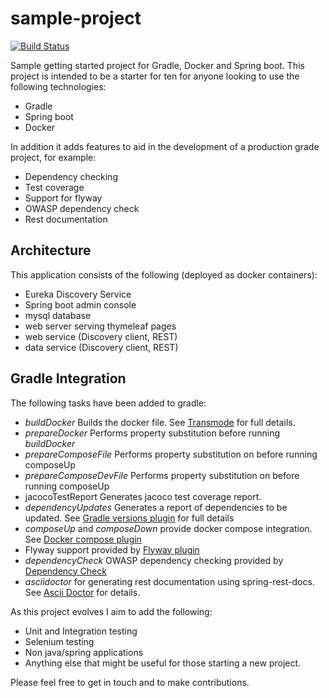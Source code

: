 # sample-project
[![Build Status](https://travis-ci.org/adambirse/sample-project.svg?branch=master)](https://travis-ci.org/adambirse/sample-project)

Sample getting started project for Gradle, Docker and Spring boot.  This project is intended to be a starter for ten for anyone looking to use the following technologies:

- Gradle
- Spring boot
- Docker

In addition it adds features to aid in the development of a production grade project, for example:

- Dependency checking
- Test coverage
- Support for flyway
- OWASP dependency check
- Rest documentation

## Architecture

This application consists of the following (deployed as docker containers):

- Eureka Discovery Service
- Spring boot admin console
- mysql database
- web server serving thymeleaf pages
- web service (Discovery client, REST)
- data service (Discovery client, REST)

## Gradle Integration

The following tasks have been added to gradle:

- _buildDocker_ Builds the docker file. See [Transmode](https://github.com/Transmode/gradle-docker) for full details.
- _prepareDocker_ Performs property substitution before running _buildDocker_
- _prepareComposeFile_ Performs property substitution on before running composeUp
- _prepareComposeDevFile_ Performs property substitution on before running composeUp
- jacocoTestReport Generates jacoco test coverage report.
- _dependencyUpdates_ Generates a report of dependencies to be updated. See [Gradle versions plugin](https://github.com/ben-manes/gradle-versions-plugin) for full details
- _composeUp_  and _composeDown_ provide docker compose integration.  See  [Docker compose plugin](https://github.com/avast/docker-compose-gradle-plugin)
- Flyway support provided by [Flyway plugin](https://flywaydb.org/documentation/gradle/)
- _dependencyCheck_ OWASP dependency checking provided by [Dependency Check](https://jeremylong.github.io/DependencyCheck/dependency-check-gradle/)
- _asciidoctor_ for generating rest documentation using spring-rest-docs.  See [Ascii Doctor](http://asciidoctor.org/docs/asciidoctor-gradle-plugin/) for details.

As this project evolves I aim to add the following:

- Unit and Integration testing
- Selenium testing
- Non java/spring applications
- Anything else that might be useful for those starting a new project.

Please feel free to get in touch and to make contributions.


